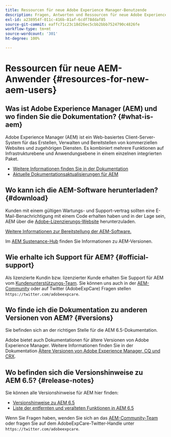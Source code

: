 ```yaml
---
title: Ressourcen für neue Adobe Experience Manager-Benutzende
description: Fragen, Antworten und Ressourcen für neue Adobe Experience Manager-Benutzende 6.5.
exl-id: a238954f-011c-416b-81af-6cdf78ddaf85
source-git-commit: eaffc71c23c18d26ec5cbb2bbb7524790c4826fe
workflow-type: tm+mt
source-wordcount: '301'
ht-degree: 100%

---
```


# Ressourcen für neue AEM-Anwender {#resources-for-new-aem-users}

## Was ist Adobe Experience Manager (AEM) und wo finden Sie die Dokumentation? {#what-is-aem}

Adobe Experience Manager (AEM) ist ein Web-basiertes Client-Server-System für das Erstellen, Verwalten und Bereitstellen von kommerziellen Websites und zugehörigen Diensten. Es kombiniert mehrere Funktionen auf Infrastrukturebene und Anwendungsebene in einem einzelnen integrierten Paket.

* [Weitere Informationen finden Sie in der Dokumentation](/help/sites-deploying/home.md)
* [Aktuelle Dokumentationsaktualisierungen für AEM](https://experienceleague.adobe.com/docs/experience-manager-release-information/aem-release-updates/doc-updates/documentation-updates.html?lang=de)

## Wo kann ich die AEM-Software herunterladen? {#download}

Kunden mit einem gültigen Wartungs- und Support-vertrag sollten eine E-Mail-Benachrichtigung mit einem Code erhalten haben und in der Lage sein, AEM über die [Adobe-Lizenzierungs-Website](https://licensing.adobe.com/) herunterzuladen.

[Weitere Informationen zur Bereitstellung der AEM-Software.](/help/sites-deploying/home.md)

Im [AEM Sustenance-Hub](https://experienceleague.adobe.com/docs/experience-manager-release-information/aem-release-updates/aem-releases-updates.html?lang=de) finden Sie Informationen zu AEM-Versionen.

## Wie erhalte ich Support für AEM? {#official-support}

Als lizenzierte Kundin bzw. lizenzierter Kunde erhalten Sie Support für AEM vom [Kundenunterstützungs-Team](https://experienceleague.adobe.com/?support-solution=General&amp;lang=de#support). Sie können uns auch in der [AEM-Community](https://experienceleaguecommunities.adobe.com:443/t5/adobe-experience-manager/ct-p/adobe-experience-manager-community) oder auf Twitter (AdobeExpCare) Fragen stellen `https://twitter.com/adobeexpcare`.

## Wo finde ich die Dokumentation zu anderen Versionen von AEM? {#versions}

Sie befinden sich an der richtigen Stelle für die AEM 6.5-Dokumentation.

Adobe bietet auch Dokumentationen für ältere Versionen von Adobe Experience Manager. Weitere Informationen finden Sie in der Dokumentation [Ältere Versionen von Adobe Experience Manager, CQ und CRX](https://experienceleague.adobe.com/docs/experience-manager-release-information/aem-release-updates/previous-updates/aem-previous-versions.html?lang=de).

## Wo befinden sich die Versionshinweise zu AEM 6.5? {#release-notes}

Sie können alle Versionshinweise für AEM hier finden:

* [Versionshinweise zu AEM 6.5](/help/release-notes/home.md)
* [Liste der entfernten und veralteten Funktionen in AEM 6.5](/help/release-notes/deprecated-removed-features.md)

Wenn Sie Fragen haben, wenden Sie sich an das [AEM-Community-Team](https://help-forums.adobe.com/content/adobeforums/de/experience-manager-forum/adobe-experience-manager.html) oder fragen Sie auf dem AdobeExpCare-Twitter-Handle unter `https://twitter.com/adobeexpcare`.
